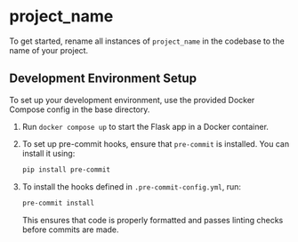 # project_name

To get started, rename all instances of `project_name` in the codebase to the name of your project.

## Development Environment Setup

To set up your development environment, use the provided Docker Compose config in the base directory.

1. Run `docker compose up` to start the Flask app in a Docker container.

2. To set up pre-commit hooks, ensure that `pre-commit` is installed. You can install it using:

   ```bash
   pip install pre-commit
   ```

3. To install the hooks defined in `.pre-commit-config.yml`, run:

   ```bash
   pre-commit install
   ```
   This ensures that code is properly formatted and passes linting checks before commits are made.
